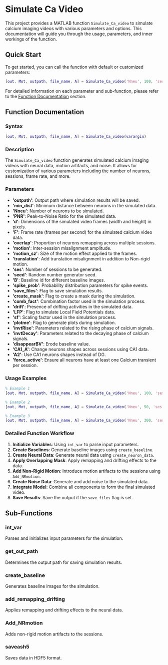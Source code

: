 # Simulate Ca Video

This project provides a MATLAB function `Simulate_Ca_video` to simulate calcium imaging videos with various parameters and options. This documentation will guide you through the usage, parameters, and inner workings of the function.

## Quick Start

To get started, you can call the function with default or customized parameters:

```matlab
[out, Mot, outpath, file_name, A] = Simulate_Ca_video('Nneu', 100, 'ses', 2, 'CA1_A', true, 'PNR', 1);
```

For detailed information on each parameter and sub-function, please refer to the [Function Documentation](#function-documentation) section.

## Function Documentation

### Syntax

```matlab
[out, Mot, outpath, file_name, A] = Simulate_Ca_video(varargin)
```

### Description

The `Simulate_Ca_video` function generates simulated calcium imaging videos with neural data, motion artifacts, and noise. It allows for customization of various parameters including the number of neurons, sessions, frame rate, and more.

### Parameters

- **'outpath'**: Output path where simulation results will be saved.
- **'min_dist'**: Minimum distance between neurons in the simulated data.
- **'Nneu'**: Number of neurons to be simulated.
- **'PNR'**: Peak-to-Noise Ratio for the simulated data.
- **'d'**: Dimensions of the simulated video frames (width and height) in pixels.
- **'F'**: Frame rate (frames per second) for the simulated calcium video data.
- **'overlap'**: Proportion of neurons remapping across multiple sessions.
- **'motion'**: Inter-session misalignment amplitude.
- **'motion_sz'**: Size of the motion effect applied to the frames.
- **'translation'**: Add translation misalignment in addition to Non-rigid motion.
- **'ses'**: Number of sessions to be generated.
- **'seed'**: Random number generator seed.
- **'B'**: Baseline id for different baseline images.
- **'spike_prob'**: Probability distribution parameters for spike events.
- **'save_files'**: Flag to save simulation results.
- **'create_mask'**: Flag to create a mask during the simulation.
- **'comb_fact'**: Combination factor used in the simulation process.
- **'drift'**: Presence of drifting activities in the simulated data.
- **'LFP'**: Flag to simulate Local Field Potentials data.
- **'sf'**: Scaling factor used in the simulation process.
- **'plotme'**: Flag to generate plots during simulation.
- **'invtRise'**: Parameters related to the rising phase of calcium signals.
- **'invtDecay'**: Parameters related to the decaying phase of calcium signals.
- **'disappearBV'**: Erode baseline value.
- **'CA1_A'**: Change neurons shapes across sessions using CA1 data.
- **'A2'**: Use CA1 neurons shapes instead of DG.
- **'force_active'**: Ensure all neurons have at least one Calcium transient per session.

### Usage Examples

```matlab
% Example 1
[out, Mot, outpath, file_name, A] = Simulate_Ca_video('Nneu', 100, 'ses', 2, 'CA1_A', true, 'PNR', 1);

% Example 2
[out, Mot, outpath, file_name, A] = Simulate_Ca_video('Nneu', 50, 'ses', 1, 'F', 18000, 'LFP', 8, 'spike_prob', [-4.91, 0.83], 'sf', 60);

% Example 3
[out, Mot, outpath, file_name, A] = Simulate_Ca_video('Nneu', 300, 'ses', 20, 'F', 1500, 'motion', 0, 'min_dist', 2, 'spike_prob', [-2, 0.83], 'A2', true, 'overlap', 0.2);
```

### Detailed Function Workflow

1. **Initialize Variables**: Using `int_var` to parse input parameters.
2. **Create Baselines**: Generate baseline images using `create_baseline`.
3. **Create Neural Data**: Generate neural data using `create_neuron_data`.
4. **Apply Overlapping Mask**: Apply remapping and drifting effects to the data.
5. **Add Non-Rigid Motion**: Introduce motion artifacts to the sessions using `Add_NRmotion`.
6. **Create Noise Data**: Generate and add noise to the simulated data.
7. **Integrate Model**: Combine all components to form the final simulated video.
8. **Save Results**: Save the output if the `save_files` flag is set.

## Sub-Functions

### int_var
Parses and initializes input parameters for the simulation.

### get_out_path
Determines the output path for saving simulation results.

### create_baseline
Generates baseline images for the simulation.

### add_remapping_drifting
Applies remapping and drifting effects to the neural data.

### Add_NRmotion
Adds non-rigid motion artifacts to the sessions.

### saveash5
Saves data in HDF5 format.